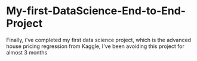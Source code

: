 # My-first-DataScience-End-to-End-Project
Finally, i've completed my first data science project, which is the advanced house pricing regression from Kaggle, I've been avoiding this project for almost 3 months
